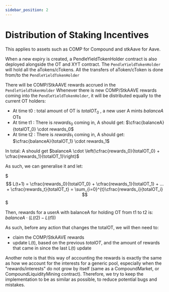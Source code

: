 ```yaml
---
sidebar_position: 2
---
```


# Distribution of Staking Incentives

This applies to assets such as COMP for Compound and stkAave for Aave.

When a new expiry is created, a PendleYieldTokenHolder contract is also deployed alongside the OT and XYT contract. The `PendleYieldTokenHolder` will hold all the aTokens/cTokens. All the transfers of aToken/cToken is done from/to the `PendleYieldTokenHolder`

There will be COMP/StkAAVE rewards accrued in the `PendleYieldTokenHolder` Whenever there is new COMP/StkAAVE rewards coming into the `PendleYieldTokenHolder`, it will be distributed equally to the current OT holders:

* At time t0 : total amount of OT is $totalOT_0$ , a new user A mints $balanceA$ OTs
* At time t1 : There is $rewards_0$ coming in, A should get: $\cfrac{balanceA}{totalOT_0} \cdot rewards_0$
* At time t2 : There is $rewards_1$ coming in, A should get: $\cfrac{balanceA}{totalOT_1} \cdot rewards_1$

In total: A should get $balanceA \cdot \left(\cfrac{rewards_0}{totalOT_0} + \cfrac{rewards_1}{totalOT_1}\right)$

As such, we can generalise it and let:

$$$
L(t+1) = \cfrac{rewards_0}{totalOT_0} + \cfrac{rewards_1}{totalOT_1} + ... + \cfrac{rewards_t}{totalOT_t} = \sum_{i=0}^{t}\cfrac{rewards_i}{totalOT_i}
$$$

Then, rewards for a userA with balanceA for holding OT from t1 to t2 is: $balanceA \cdot (L(t2) - L(t1))$

As such, before any action that changes the totalOT, we will then need to:
* claim the COMP/StkAAVE rewards
* update L(t), based on the previous $totalOT$, and the amount of rewards that came in since the last L(t) update

Another note is that this way of accounting the rewards is exactly the same as how we account for the interests for a generic pool, especially when the "rewards/interests" do not grow by itself (same as a CompoundMarket, or CompoundLiquidityMining contract). Therefore, we try to keep the implementation to be as similar as possible, to reduce potential bugs and mistakes.
